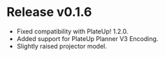 # Release v0.1.6

- Fixed compatibility with PlateUp! 1.2.0.
- Added support for PlateUp Planner V3 Encoding.
- Slightly raised projector model.